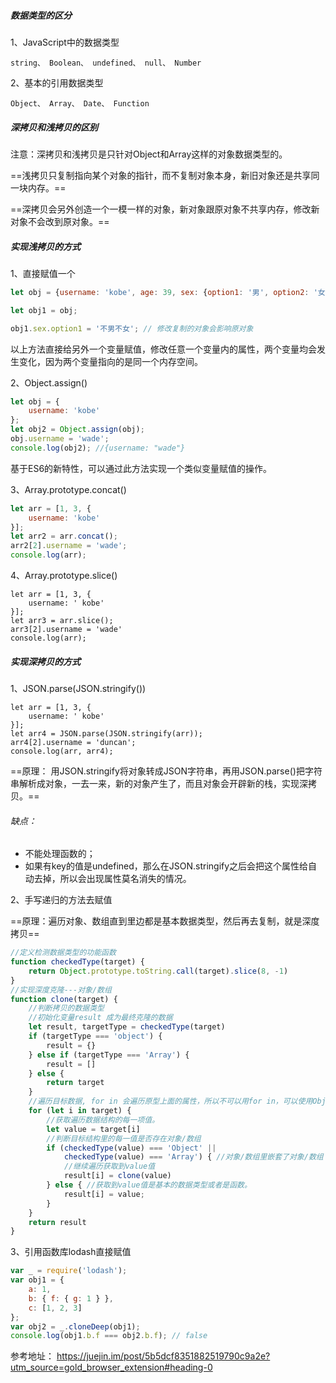 ##### 数据类型的区分

1、JavaScript中的数据类型

```
string、 Boolean、 undefined、 null、 Number
```

2、基本的引用数据类型


```
Object、 Array、 Date、 Function
```

##### 深拷贝和浅拷贝的区别

注意：深拷贝和浅拷贝是只针对Object和Array这样的对象数据类型的。

==浅拷贝只复制指向某个对象的指针，而不复制对象本身，新旧对象还是共享同一块内存。==

==深拷贝会另外创造一个一模一样的对象，新对象跟原对象不共享内存，修改新对象不会改到原对象。==

##### 实现浅拷贝的方式
1、直接赋值一个

```js
let obj = {username: 'kobe', age: 39, sex: {option1: '男', option2: '女'}};

let obj1 = obj;

obj1.sex.option1 = '不男不女'; // 修改复制的对象会影响原对象
```
以上方法直接给另外一个变量赋值，修改任意一个变量内的属性，两个变量均会发生变化，因为两个变量指向的是同一个内存空间。

2、Object.assign()

```js
let obj = {
    username: 'kobe'
};
let obj2 = Object.assign(obj);
obj.username = 'wade';
console.log(obj2); //{username: "wade"}
```
基于ES6的新特性，可以通过此方法实现一个类似变量赋值的操作。

3、Array.prototype.concat()

```js
let arr = [1, 3, {
    username: 'kobe'
}];
let arr2 = arr.concat();    
arr2[2].username = 'wade';
console.log(arr);
```

4、Array.prototype.slice()

```
let arr = [1, 3, {
    username: ' kobe'
}];
let arr3 = arr.slice();
arr3[2].username = 'wade'
console.log(arr);
```

##### 实现深拷贝的方式
1、JSON.parse(JSON.stringify())

```
let arr = [1, 3, {
    username: ' kobe'
}];
let arr4 = JSON.parse(JSON.stringify(arr));
arr4[2].username = 'duncan'; 
console.log(arr, arr4);
```
==原理： 用JSON.stringify将对象转成JSON字符串，再用JSON.parse()把字符串解析成对象，一去一来，新的对象产生了，而且对象会开辟新的栈，实现深拷贝。==
###### 缺点： 
- 不能处理函数的；
- 如果有key的值是undefined，那么在JSON.stringify之后会把这个属性给自动去掉，所以会出现属性莫名消失的情况。

2、手写递归的方法去赋值

==原理：遍历对象、数组直到里边都是基本数据类型，然后再去复制，就是深度拷贝==


```js
//定义检测数据类型的功能函数
function checkedType(target) {
    return Object.prototype.toString.call(target).slice(8, -1)
}
//实现深度克隆---对象/数组
function clone(target) {
    //判断拷贝的数据类型
    //初始化变量result 成为最终克隆的数据
    let result, targetType = checkedType(target)
    if (targetType === 'object') {
        result = {}
    } else if (targetType === 'Array') {
        result = []
    } else {
        return target
    }
    //遍历目标数据, for in 会遍历原型上面的属性，所以不可以用for in，可以使用Object.entries()
    for (let i in target) {
        //获取遍历数据结构的每一项值。
        let value = target[i]
        //判断目标结构里的每一值是否存在对象/数组
        if (checkedType(value) === 'Object' ||
            checkedType(value) === 'Array') { //对象/数组里嵌套了对象/数组
            //继续遍历获取到value值
            result[i] = clone(value)
        } else { //获取到value值是基本的数据类型或者是函数。
            result[i] = value;
        }
    }
    return result
}
```

3、引用函数库lodash直接赋值

```js
var _ = require('lodash');
var obj1 = {
    a: 1,
    b: { f: { g: 1 } },
    c: [1, 2, 3]
};
var obj2 = _.cloneDeep(obj1);
console.log(obj1.b.f === obj2.b.f); // false
```




参考地址： https://juejin.im/post/5b5dcf8351882519790c9a2e?utm_source=gold_browser_extension#heading-0
